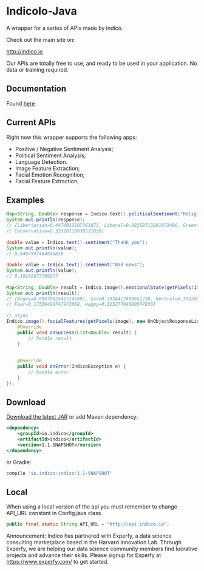 IndicoIo-Java
===============

A wrapper for a series of APIs made by indico.

Check out the main site on:

http://indico.io

Our APIs are totally free to use, and ready to be used in your application. No data or training required.

Documentation
------------
Found [here](http://indico.readme.io/v1.0/docs)

Current APIs
------------

Right now this wrapper supports the following apps:

- Positive / Negative Sentiment Analysis;
- Political Sentiment Analysis;
- Language Detection.
- Image Feature Extraction;
- Facial Emotion Recognition;
- Facial Feature Extraction;

Examples
--------
```java
Map<String, Double> response = Indico.text().politicalSentiment("Religion is the opium for people");
System.out.println(response);
// {Libertarian=0.4474012107361873, Liberal=0.08358713291873496, Green=0.14591047596276718, 
// Conservative=0.32310118038231056}
    
double value = Indico.text().sentiment("Thank you");
System.out.println(value);
// 0.9407597464840836
    
double value = Indico.text().sentiment("Bad news");
System.out.println(value);
// 0.19165873789277
    
Map<String, Double> result = Indico.image().emotionalState(getPixels(image));
System.out.println(result);
// {Angry=0.09078825415146091, Sad=0.3934412480651238, Neutral=0.19024607709767583, Surprise=0.03485237630053983, 
// Fear=0.17539499747972068, Happy=0.11527704690547856}
    
// async
Indico.image().facialFeatures(getPixels(image), new OnObjectResponseListener<List<Double>>() {
    @Override
    public void onSuccess(List<Double> result) {
        // handle result
    }
        
        
    @Override
    public void onError(IndicoException e) {
        // handle error
    }
});
```

Download
--------
[Download the latest JAR][1] or add Maven dependency: 
```xml
<dependency>
    <groupId>io.indico</groupId>
    <artifactId>indico</artifactId>
    <version>1.1-SNAPSHOT</version>
</dependency>
```
or Gradle:
```groovy
compile 'io.indico:indico:1.1-SNAPSHOT'
```

Local
--------
When using a local version of the api you must remember to change API_URL constant in Config.java class. 

``` java
public final static String API_URL = "http://api.indico.io"; 
```

Announcement: Indico has partnered with Experfy, a data science consulting marketplace based in the Harvard 
Innovation Lab.  Through Experfy, we are helping our data science community members find lucrative projects and advance 
their skills. Please signup for Experfy at https://www.experfy.com/ to get started.

[1]: https://oss.sonatype.org/content/repositories/snapshots/io/indico/indico/1.1-SNAPSHOT/indico-1.1-20150407.205410-4.jar

